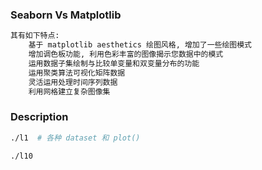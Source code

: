 ### Seaborn Vs Matplotlib
``` zsh
其有如下特点:
    基于 matplotlib aesthetics 绘图风格, 增加了一些绘图模式
    增加调色板功能, 利用色彩丰富的图像揭示您数据中的模式
    运用数据子集绘制与比较单变量和双变量分布的功能
    运用聚类算法可视化矩阵数据
    灵活运用处理时间序列数据
    利用网格建立复杂图像集
```
### Description
``` zsh
./l1  # 各种 dataset 和 plot()

./l10
```
